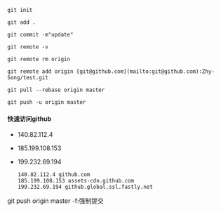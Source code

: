 ```git
git init

git add .

git commit -m"update"

git remote -v

git remote rm origin

git remote add origin [git@github.com](mailto:git@github.com):Zhy-Song/test.git

git pull --rebase origin master

git push -u origin master
```

#### 快速访问github

- 140.82.112.4

- 185.199.108.153

- 199.232.69.194 

  ```
  140.82.112.4 github.com
  185.199.108.153 assets-cdn.github.com
  199.232.69.194 github.global.ssl.fastly.net
  ```

  

 git push origin master -f:强制提交
